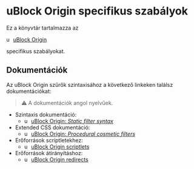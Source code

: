 # uBlock Origin specifikus szabályok

Ez a könyvtár tartalmazza az
<!--markdownlint-disable MD013-->
<img src="https://cdn.adguard.com/website/github.com/AGLint/ubo_logo.svg" width="14px" alt="uBlock Origin logo"> [uBlock Origin][ubo-url]
<!--markdownlint-enable MD013-->
specifikus szabályokat.

## Dokumentációk

Az uBlock Origin szűrők szintaxisához a következő linkeken találsz dokumentációkat:

> :warning: A dokumentációk angol nyelvűek.

<!--markdownlint-disable MD013-->
- Szintaxis dokumentáció:
    - <img src="https://cdn.adguard.com/website/github.com/AGLint/ubo_logo.svg" width="14px" alt="uBlock Origin logo"> [uBlock Origin: *Static filter syntax*][ubo-filters]
- Extended CSS dokumentáció:
    - <img src="https://cdn.adguard.com/website/github.com/AGLint/ubo_logo.svg" width="14px" alt="uBlock Origin logo"> [uBlock Origin: *Procedural cosmetic filters*][ubo-procedural]
- Erőforrások scriptletekhez:
    - <img src="https://cdn.adguard.com/website/github.com/AGLint/ubo_logo.svg" width="14px" alt="uBlock Origin logo"> [uBlock Origin scriptlets][ubo-scriptlets]
- Erőforrások átirányításhoz:
    - <img src="https://cdn.adguard.com/website/github.com/AGLint/ubo_logo.svg" width="14px" alt="uBlock Origin logo"> [uBlock Origin redirects][ubo-redirects]
<!--markdownlint-enable MD013-->

[ubo-filters]: https://github.com/gorhill/uBlock/wiki/Static-filter-syntax
[ubo-procedural]: https://github.com/gorhill/uBlock/wiki/Procedural-cosmetic-filters
[ubo-redirects]: https://github.com/gorhill/uBlock/wiki/Resources-Library#available-empty-redirect-resources
[ubo-scriptlets]: https://github.com/gorhill/uBlock/wiki/Resources-Library#available-general-purpose-scriptlets
[ubo-url]: https://github.com/gorhill/uBlock
